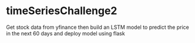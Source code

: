 # timeSeriesChallenge2

Get stock data from yfinance then build an LSTM model to predict the price in the next 60 days and deploy model using flask
